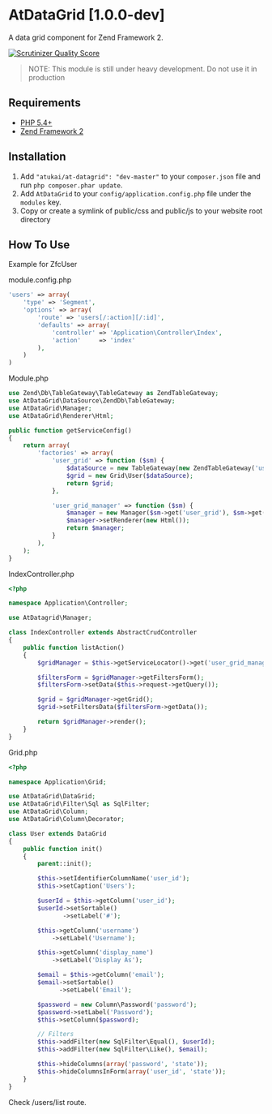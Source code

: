 # AtDataGrid [1.0.0-dev]

A data grid component for Zend Framework 2.

[![Scrutinizer Quality Score](https://scrutinizer-ci.com/g/atukai/AtDataGrid/badges/quality-score.png?s=f9e828e623137b09a68dbf29612351d610724282)](https://scrutinizer-ci.com/g/atukai/AtDataGrid/)

>NOTE: This module is still under heavy development. Do not use it in production

## Requirements

* [PHP 5.4+](http://php.net)
* [Zend Framework 2](https://github.com/zendframework/zf2)

## Installation

 1. Add `"atukai/at-datagrid": "dev-master"` to your `composer.json` file and run `php composer.phar update`.
 2. Add `AtDataGrid` to your `config/application.config.php` file under the `modules` key.
 3. Copy or create a symlink of public/css and public/js to your website root directory

## How To Use

Example for ZfcUser

module.config.php

```PHP
'users' => array(
	'type' => 'Segment',
	'options' => array(
		'route' => 'users[/:action][/:id]',
		'defaults' => array(
			'controller' => 'Application\Controller\Index',
			'action'     => 'index'
		),
	)
)
```

Module.php

```PHP
use Zend\Db\TableGateway\TableGateway as ZendTableGateway;
use AtDataGrid\DataSource\ZendDb\TableGateway;
use AtDataGrid\Manager;
use AtDataGrid\Renderer\Html;

public function getServiceConfig()
{
	return array(
		'factories' => array(
			'user_grid' => function ($sm) {
            	$dataSource = new TableGateway(new ZendTableGateway('user', $sm->get('Zend\Db\Adapter\Adapter')));
				$grid = new Grid\User($dataSource);
				return $grid;
			},

			'user_grid_manager' => function ($sm) {
				$manager = new Manager($sm->get('user_grid'), $sm->get('Request'));
				$manager->setRenderer(new Html());
				return $manager;
			}
		),
	);
}
```

IndexController.php

```PHP
<?php

namespace Application\Controller;

use AtDatagrid\Manager;

class IndexController extends AbstractCrudController
{
    public function listAction()
    {
        $gridManager = $this->getServiceLocator()->get('user_grid_manager');

        $filtersForm = $gridManager->getFiltersForm();
        $filtersForm->setData($this->request->getQuery());

        $grid = $gridManager->getGrid();
        $grid->setFiltersData($filtersForm->getData());

        return $gridManager->render();
    }
}
```

Grid.php

```PHP
<?php

namespace Application\Grid;

use AtDataGrid\DataGrid;
use AtDataGrid\Filter\Sql as SqlFilter;
use AtDataGrid\Column;
use AtDataGrid\Column\Decorator;

class User extends DataGrid
{
    public function init()
    {
        parent::init();

        $this->setIdentifierColumnName('user_id');
        $this->setCaption('Users');

        $userId = $this->getColumn('user_id');
        $userId->setSortable()
               ->setLabel('#');

        $this->getColumn('username')
            ->setLabel('Username');

        $this->getColumn('display_name')
            ->setLabel('Display As');

        $email = $this->getColumn('email');
        $email->setSortable()
              ->setLabel('Email');

        $password = new Column\Password('password');
        $password->setLabel('Password');
        $this->setColumn($password);

        // Filters
        $this->addFilter(new SqlFilter\Equal(), $userId);
        $this->addFilter(new SqlFilter\Like(), $email);

        $this->hideColumns(array('password', 'state'));
        $this->hideColumnsInForm(array('user_id', 'state'));
    }
}
```

Check /users/list  route.